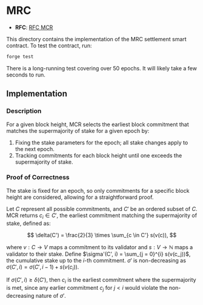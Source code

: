 # MRC

- **RFC**: [RFC MCR](https://github.com/movementlabsxyz/rfcs/pulls)

This directory contains the implementation of the MRC settlement smart contract. To test the contract, run:

```bash
forge test
```

There is a long-running test covering over 50 epochs. It will likely take a few seconds to run.

## Implementation

### Description

For a given block height, MCR selects the earliest block commitment that matches the supermajority of stake for a given epoch by:

1. Fixing the stake parameters for the epoch; all stake changes apply to the next epoch.
2. Tracking commitments for each block height until one exceeds the supermajority of stake.

### Proof of Correctness

The stake is fixed for an epoch, so only commitments for a specific block height are considered, allowing for a straightforward proof.

Let $C$ represent all possible commitments, and $C'$ be an ordered subset of $C$. MCR returns $c_i \in C'$, the earliest commitment matching the supermajority of stake, defined as:

$$
\delta(C') = \frac{2}{3} \times \sum_{c \in C'} s(v(c)),
$$

where $v: C \to V$ maps a commitment to its validator and $s: V \to \mathbb{N}$ maps a validator to their stake. Define $\sigma'(C', i) = \sum_{j = 0}^{i} s(v(c_j))$, the cumulative stake up to the $i$-th commitment. $\sigma'$ is non-decreasing as $\sigma(C', i) = \sigma(C', i - 1) + s(v(c_i))$.

If $\sigma(C', i) \geq \delta(C')$, then $c_i$ is the earliest commitment where the supermajority is met, since any earlier commitment $c_j$ for $j < i$ would violate the non-decreasing nature of $\sigma'$.

